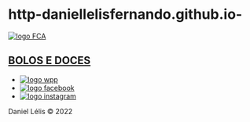 # http-daniellelisfernando.github.io-
<!DOCTYPE html>
<html lang="en">
<head>
    <link rel="preconnect" href="https://fonts.googleapis.com">
    <link rel="preconnect" href="https://fonts.gstatic.com" crossorigin>
    <link href="https://fonts.googleapis.com/css2?family=Lemonada&display=swap" rel="stylesheet">
    <meta charset="UTF-8">
    <meta http-equiv="X-UA-Compatible" content="IE=edge">
    <meta name="viewport" content="width=device-width, initial-scale=1.0">
    <link rel="stylesheet" href="styleslinktree.css">
    <title>FEITOS COM AMOR</title>
</head>
<body>
    <section>
        <a href="file:///C:/Users/Daniel/OneDrive/%C3%81rea%20de%20Trabalho/HTML%20VS/linktree.html"target = "_blank"><img src="https://img.icons8.com/external-vitaliy-gorbachev-lineal-color-vitaly-gorbachev/344/external-cake-mother-day-vitaliy-gorbachev-lineal-color-vitaly-gorbachev.png"  
           alt="logo FCA"></a>   
           <a href="file:///C:/Users/Daniel/OneDrive/%C3%81rea%20de%20Trabalho/HTML%20VS/linktree.html"target = "_blank"><h1>BOLOS E DOCES</h1></a>  
    </section> 
<nav>
    <ul>
        <li>
        <a href="https://api.whatsapp.com/send?phone=5531992720833" target="_blank"><img src = "https://img.icons8.com/3d-fluency/100/whatsapp.png"
           alt="logo wpp"></a>
        </li>
        <!--<li>
        <a href="https://www.shopee.com.br" target="_blank"><img src="https://img.icons8.com/fluency/2x/shopee.png"
           alt="logo shopee"></a>
        <a href="https://www.google.com" target="_blank"><img src="https://img.icons8.com/fluency/2x/google-logo.png"
           alt="logo google"></a>
        </li>-->
        <li>
        <a href="https://www.facebook.com/andreia.pinheiro.9849912" target="_blank"><img src="https://img.icons8.com/fluency/2x/facebook-new.png"
           alt="logo facebook"></a>
        </li>
        <li>
        <a href="https://www.instagram.com/feitoscoma.mor/" target="_blank"><img src="https://img.icons8.com/fluency/2x/instagram-new.png" 
           alt="logo instagram"></a>
        </li>
    </ul>
</nav>
</body>
<footer>
    <p>
        Daniel Lélis &copy; 2022
    </p>
</footer>
</html>


<!--    TAG PARA INSERIR IMAGEM
        <img src = "https://img.icons8.com/fluency/2x/google-logo.png" target="_blank"  
        alt = "logo google">
-->
